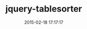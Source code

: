 ---
layout: post
title:  "jquery-tablesorter"
repo:   "themilkman/jquery-tablesorter-rails"
date:   2015-02-18 17:17:17
gemurl: https://github.com/themilkman/jquery-tablesorter-rails
---